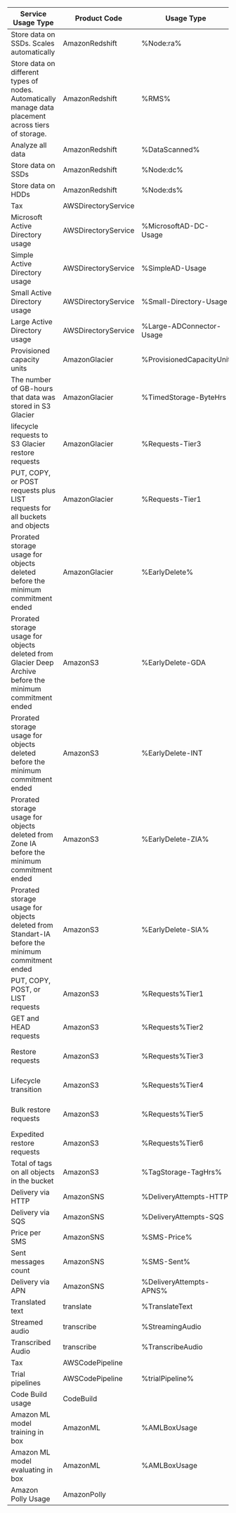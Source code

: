 
| Service Usage Type                                                                                       | Product Code        | Usage Type               | [lineItem/Operation] | lineItem/LineItemDescription |   |   | Yandex Cloud          |   |
|----------------------------------------------------------------------------------------------------------|---------------------|--------------------------|----------------------|------------------------------|---|---|-----------------------|---|
| Store data on SSDs. Scales automatically                                                                 | AmazonRedshift      | %Node:ra%                |                      |                              |   |   | Yandex Query          |   |
| Store data on different types of nodes. Automatically manage data placement across tiers of storage.     | AmazonRedshift      | %RMS%                    |                      |                              |   |   | Yandex Query          |   |
| Analyze all data                                                                                         | AmazonRedshift      | %DataScanned%            |                      |                              |   |   | Yandex Query          |   |
| Store data on SSDs                                                                                       | AmazonRedshift      | %Node:dc%                |                      |                              |   |   | Yandex Query          |   |
| Store data on HDDs                                                                                       | AmazonRedshift      | %Node:ds%                |                      |                              |   |   | Yandex Query          |   |
| Tax                                                                                                      | AWSDirectoryService |                          |                      | Tax%                         |   |   |                       |   |
| Microsoft Active Directory usage                                                                         | AWSDirectoryService | %MicrosoftAD-DC-Usage    |                      |                              |   |   | None                  |   |
| Simple Active Directory usage                                                                            | AWSDirectoryService | %SimpleAD-Usage          |                      |                              |   |   | None                  |   |
| Small Active Directory usage                                                                             | AWSDirectoryService | %Small-Directory-Usage   |                      |                              |   |   | None                  |   |
| Large Active Directory usage                                                                             | AWSDirectoryService | %Large-ADConnector-Usage |                      |                              |   |   | None                  |   |
| Provisioned capacity units                                                                               | AmazonGlacier       | %ProvisionedCapacityUnit |                      |                              |   |   | Yandex Object Storage |   |
| The number of GB-hours that data was stored in S3 Glacier                                                | AmazonGlacier       | %TimedStorage-ByteHrs    |                      |                              |   |   | Yandex Object Storage |   |
| lifecycle requests to S3 Glacier restore requests                                                        | AmazonGlacier       | %Requests-Tier3          |                      |                              |   |   | Yandex Object Storage |   |
| PUT, COPY, or POST requests plus LIST requests for all buckets and objects                               | AmazonGlacier       | %Requests-Tier1          |                      |                              |   |   | Yandex Object Storage |   |
| Prorated storage usage for objects deleted before the minimum commitment ended                           | AmazonGlacier       | %EarlyDelete%            |                      |                              |   |   | Yandex Object Storage |   |
| Prorated storage usage for objects deleted from Glacier Deep Archive before the minimum commitment ended | AmazonS3            | %EarlyDelete-GDA         |                      |                              |   |   | Yandex Object Storage |   |
| Prorated storage usage for objects deleted before the minimum commitment ended                           | AmazonS3            | %EarlyDelete-INT         |                      |                              |   |   | Yandex Object Storage |   |
| Prorated storage usage for objects deleted from Zone IA before the minimum commitment ended              | AmazonS3            | %EarlyDelete-ZIA%        |                      |                              |   |   | Yandex Object Storage |   |
| Prorated storage usage for objects deleted from Standart-IA before the minimum commitment ended          | AmazonS3            | %EarlyDelete-SIA%        |                      |                              |   |   | Yandex Object Storage |   |
| PUT, COPY, POST, or LIST requests                                                                        | AmazonS3            | %Requests%Tier1          |                      |                              |   |   | Yandex Object Storage |   |
| GET and HEAD requests                                                                                    | AmazonS3            | %Requests%Tier2          |                      |                              |   |   | Yandex Object Storage |   |
| Restore requests                                                                                         | AmazonS3            | %Requests%Tier3          |                      |                              |   |   | Yandex Object Storage |   |
| Lifecycle transition                                                                                     | AmazonS3            | %Requests%Tier4          |                      |                              |   |   | Yandex Object Storage |   |
| Bulk restore requests                                                                                    | AmazonS3            | %Requests%Tier5          |                      |                              |   |   | Yandex Object Storage |   |
| Expedited restore requests                                                                               | AmazonS3            | %Requests%Tier6          |                      |                              |   |   | Yandex Object Storage |   |
| Total of tags on all objects in the bucket                                                               | AmazonS3            | %TagStorage-TagHrs%      |                      |                              |   |   | Yandex Object Storage |   |
| Delivery via HTTP                                                                                        | AmazonSNS           | %DeliveryAttempts-HTTP   |                      |                              |   |   | None                  |   |
| Delivery via SQS                                                                                         | AmazonSNS           | %DeliveryAttempts-SQS    |                      |                              |   |   | None                  |   |
| Price per SMS                                                                                            | AmazonSNS           | %SMS-Price%              |                      |                              |   |   | None                  |   |
| Sent messages count                                                                                      | AmazonSNS           | %SMS-Sent%               |                      |                              |   |   | None                  |   |
| Delivery via APN                                                                                         | AmazonSNS           | %DeliveryAttempts-APNS%  |                      |                              |   |   | None                  |   |
| Translated text                                                                                          | translate           | %TranslateText           |                      |                              |   |   | Yandex Translate      |   |
| Streamed audio                                                                                           | transcribe          | %StreamingAudio          | %StreamingAudio      |                              |   |   | Yandex SpeechKit      |   |
| Transcribed Audio                                                                                        | transcribe          | %TranscribeAudio         | TranscribeAudio      |                              |   |   | Yandex Translate      |   |
| Tax                                                                                                      | AWSCodePipeline     |                          |                      | Tax%                         |   |   |                       |   |
| Trial pipelines                                                                                          | AWSCodePipeline     | %trialPipeline%          |                      |                              |   |   | None                  |   |
| Code Build usage                                                                                         | CodeBuild           |                          |                      |                              |   |   |                       |   |
| Amazon ML model training in box                                                                          | AmazonML            | %AMLBoxUsage             | TrainModel           |                              |   |   | Yandex DataSphere     |   |
| Amazon ML model evaluating in box                                                                        | AmazonML            | %AMLBoxUsage             | EvaluateModel        |                              |   |   | Yandex DataSphere     |   |
| Amazon Polly Usage                                                                                       | AmazonPolly         |                          |                      |                              |   |   | Yandex Translate      |   |

